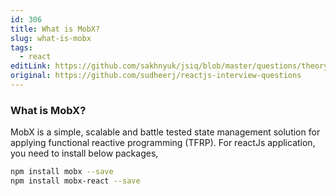 ```yaml
---
id: 306
title: What is MobX?
slug: what-is-mobx
tags:
  - react
editLink: https://github.com/sakhnyuk/jsiq/blob/master/questions/theory/react/306.md
original: https://github.com/sudheerj/reactjs-interview-questions
---
```


### What is MobX?

MobX is a simple, scalable and battle tested state management solution for applying functional reactive programming (TFRP). For reactJs application, you need to install below packages,

```bash
npm install mobx --save
npm install mobx-react --save
```
